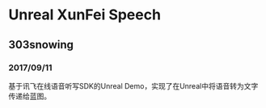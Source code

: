 # Unreal XunFei Speech
## 303snowing
### 2017/09/11

基于讯飞在线语音听写SDK的Unreal Demo，实现了在Unreal中将语音转为文字传递给蓝图。
